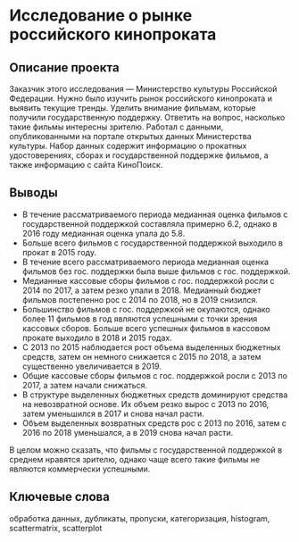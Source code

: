 # Исследование о рынке российского кинопроката

## Описание проекта

Заказчик этого исследования — Министерство культуры Российской Федерации.
Нужно было изучить рынок российского кинопроката и выявить текущие тренды. Уделить внимание фильмам, которые получили государственную поддержку. Ответить на вопрос, насколько такие фильмы интересны зрителю.
Работал с данными, опубликованными на портале открытых данных Министерства культуры. Набор данных содержит информацию о прокатных удостоверениях, сборах и государственной поддержке фильмов, а также информацию с сайта КиноПоиск.

## Выводы

* В течение рассматриваемого периода медианная оценка фильмов с государственной поддержкой составляла примерно 6.2, однако в 2016 году медианная оценка упала до 5.8.
* Больше всего фильмов с государственной поддержкой выходило в прокат в 2015 году.
* В течение всего рассматриваемого периода медианная оценка фильмов без гос. поддержки была выше фильмов с гос. поддержкой.
* Медианные кассовые сборы фильмов с гос. поддержкой росли с 2014 по 2017, а затем резко упали в 2018. Медианный бюджет фильмов постепенно рос с 2014 по 2018, но в 2019 снизился.
* Большинство фильмов с гос. поддержкой не окупаются, однако более 11 фильмов в год являются успешными с точки зрения кассовых сборов. Больше всего успешных фильмов в кассовом прокате выходило в 2018 и 2015 годах.
* C 2013 по 2015 наблюдается рост объема выделенных бюджетных средств, затем он немного снижается с 2015 по 2018, а затем существенно увеличивается в 2019.
* Общие кассовые сборы фильмов с гос. поддержкой росли с 2013 по 2017, а затем начали снижаться.
* В структуре выделенных бюджетных средств доминируют средства на невозвратной основе. Их объем резко вырос с 2013 по 2016, затем уменьшился в 2017 и снова начал расти.
* Объем выделенных возвратных средств рос с 2013 по 2016, затем с 2016 по 2018 уменьшался, а в 2019 снова начал расти.

В целом можно сказать, что фильмы с государственной поддержкой в среднем нравятся зрителю, однако чаще всего такие фильмы не являются коммерчески успешными. 

## Ключевые слова

обработка данных, дубликаты, пропуски, категоризация, histogram, scattermatrix, scatterplot